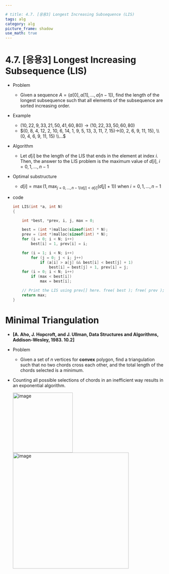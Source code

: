 ```yaml
---

# title: 4.7. [응용3] Longest Increasing Subsequence (LIS)
tags: alg
category: alg
picture_frame: shadow
use_math: true
---
```


# 4.7. [응용3] Longest Increasing Subsequence (LIS)
- Problem
    - Given a sequence $A=(a[0], a[1],...,a[n-1])$, find the length of the longest subsequence such that all elements of the subsequence are sorted increasing order.

- Example
    - $(10, 22, 9, 33, 21, 50, 41, 60, 80)→(10, 22, 33, 50, 60, 80)$
    - $(0, 8, 4, 12, 2, 10, 6, 14, 1, 9, 5, 13, 3, 11, 7, 15)→(0, 2, 6, 9, 11, 15), \\(0, 4, 6, 9, 11, 15) \\...$

- Algorithm
    - Let $d[i]$ be the length of the LIS that ends in the element at index $i$. Then, the answer to the LIS problem is the maximum value of $d[i]$, $i=0,1,...,n-1$

- Optimal substructure
    - $d[i] = \max(1, \max_{j=0,...,n-1 / a[j]<a[i]}{(d[j]+1)})$ when $i=0,1,..., n-1$

- code
    ```c++
    int LIS(int *a, int N)
    {

        int *best, *prev, i, j, max = 0;

        best = (int *)malloc(sizeof(int) * N);
        prev = (int *)malloc(sizeof(int) * N);
        for (i = 0; i < N; i++)
            best[i] = 1, prev[i] = i;

        for (i = 1; i < N; i++)
            for (j = 0; j < i; j++)
                if (a[i] > a[j] && best[i] < best[j] + 1)
                    best[i] = best[j] + 1, prev[i] = j;
        for (i = 0; i < N; i++)
            if (max < best[i])
                max = best[i];

        // Print the LIS using prev[] here. free( best ); free( prev );
        return max;
    }

    ```

# Minimal Triangulation

- **[A. Aho, J. Hopcroft, and J. Ullman, Data Structures and Algorithms, Addison-Wesley, 1983. 10.2]**

- Problem
  - Given a set of $n$ vertices for **convex** polygon, find a triangulation such that no two chords cross each other, and the total length of the chords selected is a minimum.

- Counting all possible selections of chords in an inefficient way results in an exponential algorithm.

    <img width="189" alt="image" src="https://user-images.githubusercontent.com/46957634/183007308-69208cb4-10b9-49f2-96be-46afc5d3967b.png">

    <img width="366" alt="image" src="https://user-images.githubusercontent.com/46957634/183007333-57650a79-b619-483b-bc94-db0354f679d8.png">
